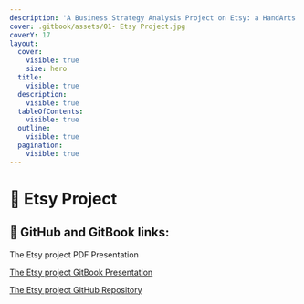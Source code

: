 ```yaml
---
description: 'A Business Strategy Analysis Project on Etsy: a HandArts Marketplace'
cover: .gitbook/assets/01- Etsy Project.jpg
coverY: 17
layout:
  cover:
    visible: true
    size: hero
  title:
    visible: true
  description:
    visible: true
  tableOfContents:
    visible: true
  outline:
    visible: true
  pagination:
    visible: true
---
```


# 📙 Etsy Project

## 🔗 GitHub and GitBook links:

The Etsy project PDF Presentation

[The Etsy project GitBook Presentation](https://maede.gitbook.io/etsy-project)

[The Etsy project GitHub Repository](https://github.com/Maedeam/Etsy-Project)
